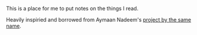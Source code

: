 This is a place for me to put notes on the things I read. 

Heavily inspiried and borrowed from Aymaan Nadeem's [project by the same
name](https://github.com/aymannadeem/speedyscholar). 
